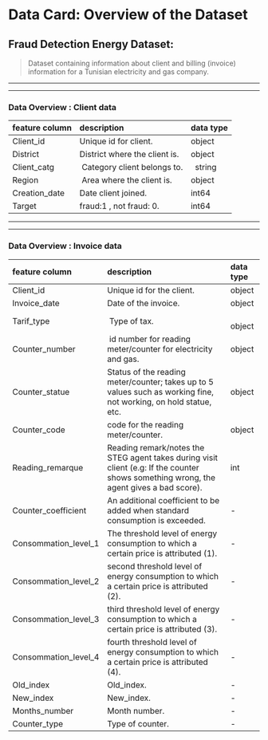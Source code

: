 # Data Card: Overview of the Dataset



## __Fraud Detection Energy Dataset:__


> Dataset containing information about client and billing (invoice) information for a Tunisian electricity and gas company.


---
---


### Data Overview : Client data

| feature column | description | data type  |
|:--------|:------------------------| :--------------| 
| Client_id | Unique id for client. |  object  |
| District | District where the client is. |   object |
| Client_catg  | Category client belongs to. |  string |
| Region | Area where the client is. |object |
| Creation_date  |  Date client joined. |  int64  | 
| Target   |   fraud:1 , not fraud: 0.  | int64 | 


---
---

### Data Overview : Invoice data

| feature column | description | data type  |
|:--------|:------------------------| :--------------| 
| Client_id | Unique id for the client. |  object  |
| Invoice_date | Date of the invoice. |   object |
| Tarif_type  | Type of tax. |  object |
| Counter_number | id number for reading meter/counter for electricity and gas. |object |
| Counter_statue  | Status of the reading meter/counter; takes up to 5 values such as working fine, not working, on hold statue, etc. |  object  | 
| Counter_code   |  code for the reading meter/counter. | object | 
| Reading_remarque  | Reading remark/notes the STEG agent takes during visit client (e.g: If the counter shows something wrong, the agent gives a bad score).  | int | 
| Counter_coefficient  | An additional coefficient to be added when standard consumption is exceeded. | - | 
| Consommation_level_1 | The threshold level of energy consumption to which a certain price is attributed (1). | - | 
| Consommation_level_2 | second threshold level of energy consumption to which a certain price is attributed (2). | - | 
| Consommation_level_3 | third threshold level of energy consumption to which a certain price is attributed (3). | -  | 
| Consommation_level_4 | fourth threshold level of energy consumption to which a certain price is attributed (4). | - | 
| Old_index   | Old_index. |  -  | 
| New_index   | New_index. |  -  | 
| Months_number | Month number. |  - | 
| Counter_type| Type of counter. |  - | 


